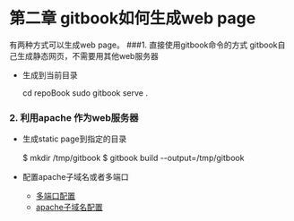 

# 第二章 gitbook如何生成web page
有两种方式可以生成web page。
###1. 直接使用gitbook命令的方式
gitbook自己生成静态网页，不需要用其他web服务器


* 生成到当前目录
 

    cd repoBook
    sudo gitbook serve .
    
### 2. 利用apache 作为web服务器

* 生成static page到指定的目录


    $ mkdir /tmp/gitbook
    $ gitbook build --output=/tmp/gitbook　

* 配置apache子域名或者多端口

    * [多端口配置](multi-port.md)
    * [apache子域名配置](sub-domain.md)



